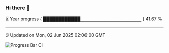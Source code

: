### Hi there 👋

⏳ Year progress { ████████████▁▁▁▁▁▁▁▁▁▁▁▁▁▁▁▁▁▁ } 41.67 %

---

⏰ Updated on Mon, 02 Jun 2025 02:06:00 GMT

![Progress Bar CI](https://github.com/ZhaoGui/ZhaoGui/workflows/Progress%20Bar%20CI/badge.svg)
